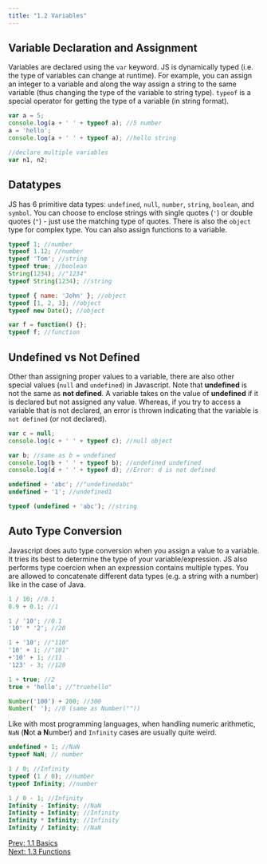 ```yaml
---
title: "1.2 Variables"
---
```


## Variable Declaration and Assignment

Variables are declared using the `var` keyword. JS is dynamically typed (i.e.
the type of variables can change at runtime). For example, you can assign an
integer to a variable and along the way assign a string to the same variable
(thus changing the type of the variable to string type). `typeof` is a special
operator for getting the type of a variable (in string format).

```javascript
var a = 5;
console.log(a + ' ' + typeof a); //5 number
a = 'hello';
console.log(a + ' ' + typeof a); //hello string

//declare multiple variables
var n1, n2;
```

## Datatypes

JS has 6 primitive data types: `undefined`, `null`, `number`, `string`,
`boolean`, and `symbol`. You can choose to enclose strings with single quotes
(`'`) or double quotes (`"`) - just use the matching type of quotes. There is
also the `object` type for complex type. You can also assign functions to a
variable.

```javascript
typeof 1; //number
typeof 1.12; //number
typeof 'Tom'; //string
typeof true; //boolean
String(1234); //"1234"
typeof String(1234); //string

typeof { name: 'John' }; //object
typeof [1, 2, 3]; //object
typeof new Date(); //object

var f = function() {};
typeof f; //function
```

## Undefined vs Not Defined

Other than assigning proper values to a variable, there are also other special
values (`null` and `undefined`) in Javascript. Note that **undefined** is not
the same as **not defined**. A variable takes on the value of **undefined** if
it is declared but not assigned any value. Whereas, if you try to access a
variable that is not declared, an error is thrown indicating that the variable
is `not defined` (or not declared).

```javascript
var c = null;
console.log(c + ' ' + typeof c); //null object

var b; //same as b = undefined
console.log(b + ' ' + typeof b); //undefined undefined
console.log(d + ' ' + typeof d); //Error: d is not defined

undefined + 'abc'; //"undefinedabc"
undefined + '1'; //undefined1

typeof (undefined + 'abc'); //string
```

## Auto Type Conversion

Javascript does auto type conversion when you assign a value to a variable. It
tries its best to determine the type of your variable/expression. JS also
performs type coercion when an expression contains multiple types. You are
allowed to concatenate different data types (e.g. a string with a number) like
in the case of Java.

```javascript
1 / 10; //0.1
0.9 + 0.1; //1

1 / '10'; //0.1
'10' * '2'; //20

1 + '10'; //"110"
'10' + 1; //"101"
+'10' + 1; //11
'123' - 3; //120

1 + true; //2
true + 'hello'; //"truehello"

Number('100') + 200; //300
Number(' '); //0 (same as Number(""))
```

Like with most programming languages, when handling numeric arithmetic, `NaN`
(**N**ot **a** **N**umber) and `Infinity` cases are usually quite weird.

```javascript
undefined + 1; //NaN
typeof NaN; // number

1 / 0; //Infinity
typeof (1 / 0); //number
typeof Infinity; //number

1 / 0 - 1; //Infinity
Infinity - Infinity; //NaN
Infinity + Infinity; //Infinity
Infinity * Infinity; //Infinity
Infinity / Infinity; //NaN
```

<div>
  <div class='text-left'>
    <a href="/1-1-basics">Prev: 1.1 Basics</a>
  </div>

  <div class='text-right'>
    <a href="/1-3-functions">Next: 1.3 Functions</a>
  </div>
</div>
